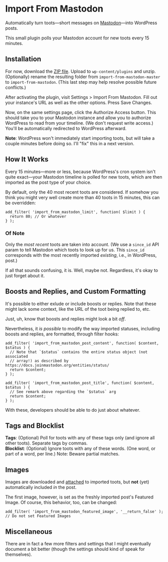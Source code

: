 # Import From Mastodon
Automatically turn toots—short messages on [Mastodon](https://joinmastodon.org/)—into WordPress posts.

This small plugin polls your Mastodon account for new toots every 15 minutes.

## Installation
For now, download the [ZIP file](https://github.com/janboddez/import-from-mastodon/archive/refs/heads/master.zip). Upload to `wp-content/plugins` and unzip. (Optionally) rename the resulting folder from `import-from-mastodon-master` to `import-from-mastodon`. (This last step may help resolve possible future conflicts.)

After activating the plugin, visit Settings > Import From Mastodon. Fill out your instance's URL as well as the other options. Press Save Changes.

Now, on the same settings page, click the Authorize Access button. This should take you to your Mastodon instance and allow you to authorize WordPress to read from your timeline. (We don't request write access.) You'll be automatically redirected to WordPress afterward.

**Note**: WordPress won't immediately start importing toots, but will take a couple minutes before doing so. I'll "fix" this in a next version.

## How It Works
Every 15 minutes—more or less, because WordPress's cron system isn't quite exact—your Mastodon timeline is polled for new toots, which are then imported as the post type of your choice.

By default, only the 40 most recent toots are considered. If somehow you think you might very well create more than 40 toots in 15 minutes, this can be overridden:
```
add_filter( 'import_from_mastodon_limit', function( $limit ) {
  return 80; // Or whatever
} );
```

### Of Note
Only the _most recent_ toots are taken into account. (We use a `since_id` API param to tell Mastodon which toots to look up for us. This `since_id` corresponds with the most recently imported _existing_, i.e., in WordPress, post.)

If all that sounds confusing, it is. Well, maybe not. Regardless, it's okay to just forget about it.

## Boosts and Replies, and Custom Formatting
It's possible to either exlude or include boosts or replies. Note that these might lack some context, like the URL of the toot being replied to, etc.

Just, uh, know that boosts and replies might look a bit _off_.

Nevertheless, it _is possible_ to modify the way imported statuses, including boosts and replies, are formatted, through filter hooks:
```
add_filter( 'import_from_mastodon_post_content', function( $content, $status ) {
  // Note that `$status` contains the entire status object (not associated
  // array!) as described by https://docs.joinmastodon.org/entities/status/
  return $content;
} );

add_filter( 'import_from_mastodon_post_title', function( $content, $status ) {
  // See remark above regarding the `$status` arg
  return $content;
} );
```
With these, developers should be able to do just about whatever.

## Tags and Blocklist
**Tags**: (Optional) Poll for toots with any of these tags only (and ignore all other toots). Separate tags by commas.  
**Blocklist**: (Optional) Ignore toots with any of these words. (One word, or part of a word, per line.) Note: Beware partial matches.

## Images
Images are downloaded and [attached](https://wordpress.org/support/article/using-image-and-file-attachments/#attachment-to-a-post) to imported toots, but **not** (yet) automatically included _in_ the post.

The first image, however, is set as the freshly imported post's Featured Image. Of course, this behavior, too, can be changed:
```
add_filter( 'import_from_mastodon_featured_image', '__return_false' ); // Do not set Featured Images
```

## Miscellaneous
There are in fact a few more filters and settings that I might eventually document a bit better (though the settings should kind of speak for themselves).
